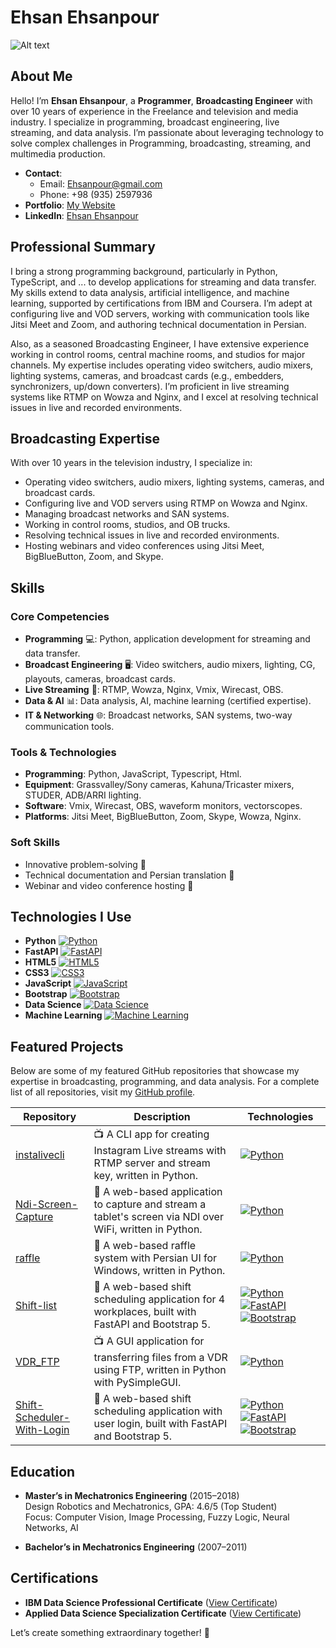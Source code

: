 # Ehsan Ehsanpour
![Alt text](https://media.licdn.com/dms/image/v2/C4D1BAQG8GhiPJlo5Ow/company-background_10000/company-background_10000/0/1637940029294/eria_teknoloji_cover?e=2147483647&v=beta&t=g-G_rCEm8WkLGkFU0hUXKGEan-STpI-doUOgyf3904g "a title")
## About Me

Hello! I’m **Ehsan Ehsanpour**, a **Programmer**, **Broadcasting Engineer** with over 10 years of experience in the Freelance and television and media industry. I specialize in programming, broadcast engineering, live streaming, and data analysis. I’m passionate about leveraging technology to solve complex challenges in Programming, broadcasting, streaming, and multimedia production.
 
- **Contact**:  
  - Email: [Ehsanpour@gmail.com](mailto:Ehsanpour@gmail.com)  
  - Phone: +98 (935) 2597936  
- **Portfolio**: [My Website](https://ehsaanpour.github.io/Me/index.html)  
- **LinkedIn**: [Ehsan Ehsanpour](https://www.linkedin.com/in/ehsaanpour/)

## Professional Summary

I bring a strong programming background, particularly in Python, TypeScript, and ... to develop applications for streaming and data transfer. My skills extend to data analysis, artificial intelligence, and machine learning, supported by certifications from IBM and Coursera. I’m adept at configuring live and VOD servers, working with communication tools like Jitsi Meet and Zoom, and authoring technical documentation in Persian.

Also, as a seasoned Broadcasting Engineer, I have extensive experience working in control rooms, central machine rooms, and studios for major channels. My expertise includes operating video switchers, audio mixers, lighting systems, cameras, and broadcast cards (e.g., embedders, synchronizers, up/down converters). I’m proficient in live streaming systems like RTMP on Wowza and Nginx, and I excel at resolving technical issues in live and recorded environments.

## Broadcasting Expertise

With over 10 years in the television industry, I specialize in:
- Operating video switchers, audio mixers, lighting systems, cameras, and broadcast cards.  
- Configuring live and VOD servers using RTMP on Wowza and Nginx.  
- Managing broadcast networks and SAN systems.  
- Working in control rooms, studios, and OB trucks.  
- Resolving technical issues in live and recorded environments.  
- Hosting webinars and video conferences using Jitsi Meet, BigBlueButton, Zoom, and Skype.

## Skills

### Core Competencies

- **Programming** 💻: Python, application development for streaming and data transfer.
- **Broadcast Engineering** 🖥️: Video switchers, audio mixers, lighting, CG, playouts, cameras, broadcast cards.  
- **Live Streaming** 📡: RTMP, Wowza, Nginx, Vmix, Wirecast, OBS.  
- **Data & AI** 📊: Data analysis, AI, machine learning (certified expertise).  
- **IT & Networking** 🌐: Broadcast networks, SAN systems, two-way communication tools.  

### Tools & Technologies
- **Programming**: Python, JavaScript, Typescript, Html.
- **Equipment**: Grassvalley/Sony cameras, Kahuna/Tricaster mixers, STUDER, ADB/ARRI lighting.  
- **Software**: Vmix, Wirecast, OBS, waveform monitors, vectorscopes.  
- **Platforms**: Jitsi Meet, BigBlueButton, Zoom, Skype, Wowza, Nginx.  

### Soft Skills
- Innovative problem-solving 🚀  
- Technical documentation and Persian translation 📝  
- Webinar and video conference hosting 🎤  

## Technologies I Use

- **Python** [![Python](https://img.shields.io/badge/Python-3776AB?style=for-the-badge&logo=python&logoColor=fff)](https://www.python.org/)  
- **FastAPI** [![FastAPI](https://img.shields.io/badge/FastAPI-005571?style=for-the-badge&logo=fastapi&logoColor=white)](https://fastapi.tiangolo.com/)  
- **HTML5** [![HTML5](https://img.shields.io/badge/HTML5-E34F26?style=for-the-badge&logo=html5&logoColor=white)](https://developer.mozilla.org/en-US/docs/Glossary/HTML5)  
- **CSS3** [![CSS3](https://img.shields.io/badge/CSS3-1572B6?style=for-the-badge&logo=css3&logoColor=white)](https://developer.mozilla.org/en-US/docs/Web/CSS)  
- **JavaScript** [![JavaScript](https://img.shields.io/badge/JavaScript-F7DF1E?style=for-the-badge&logo=javascript&logoColor=black)](https://developer.mozilla.org/en-US/docs/Web/JavaScript)  
- **Bootstrap** [![Bootstrap](https://img.shields.io/badge/Bootstrap-7952B3?style=for-the-badge&logo=bootstrap&logoColor=white)](https://getbootstrap.com/)  
- **Data Science** [![Data Science](https://img.shields.io/badge/Data_Science-0078D4?style=for-the-badge)](https://www.coursera.org/professional-certificates/ibm-data-science)  
- **Machine Learning** [![Machine Learning](https://img.shields.io/badge/Machine_Learning-00CED1?style=for-the-badge)](https://www.coursera.org/specializations/applied-data-science)

## Featured Projects

Below are some of my featured GitHub repositories that showcase my expertise in broadcasting, programming, and data analysis. For a complete list of all repositories, visit my [GitHub profile](https://github.com/ehsaanpour?tab=repositories).

| Repository | Description | Technologies |
|------------|-------------|--------------|
| [instalivecli](https://github.com/ehsaanpour/instalivecli) | 📺 A CLI app for creating Instagram Live streams with RTMP server and stream key, written in Python. | [![Python](https://img.shields.io/badge/Python-3776AB?style=for-the-badge&logo=python&logoColor=fff)](https://www.python.org/) |
| [Ndi-Screen-Capture](https://github.com/ehsaanpour/Ndi-Screen-Capture) | 🎥 A web-based application to capture and stream a tablet's screen via NDI over WiFi, written in Python. | [![Python](https://img.shields.io/badge/Python-3776AB?style=for-the-badge&logo=python&logoColor=fff)](https://www.python.org/) |
| [raffle](https://github.com/ehsaanpour/raffle) | 🎲 A web-based raffle system with Persian UI for Windows, written in Python. | [![Python](https://img.shields.io/badge/Python-3776AB?style=for-the-badge&logo=python&logoColor=fff)](https://www.python.org/) |
| [Shift-list](https://github.com/ehsaanpour/Shift-list) | 📅 A web-based shift scheduling application for 4 workplaces, built with FastAPI and Bootstrap 5. | [![Python](https://img.shields.io/badge/Python-3776AB?style=for-the-badge&logo=python&logoColor=fff)](https://www.python.org/) [![FastAPI](https://img.shields.io/badge/FastAPI-005571?style=for-the-badge&logo=fastapi&logoColor=white)](https://fastapi.tiangolo.com/) [![Bootstrap](https://img.shields.io/badge/Bootstrap-7952B3?style=for-the-badge&logo=bootstrap&logoColor=white)](https://getbootstrap.com/) |
| [VDR_FTP](https://github.com/ehsaanpour/VDR_FTP) | 📺 A GUI application for transferring files from a VDR using FTP, written in Python with PySimpleGUI. | [![Python](https://img.shields.io/badge/Python-3776AB?style=for-the-badge&logo=python&logoColor=fff)](https://www.python.org/) |
| [Shift-Scheduler-With-Login](https://github.com/ehsaanpour/Shift-Scheduler-With-Login) | 📅 A web-based shift scheduling application with user login, built with FastAPI and Bootstrap 5. | [![Python](https://img.shields.io/badge/Python-3776AB?style=for-the-badge&logo=python&logoColor=fff)](https://www.python.org/) [![FastAPI](https://img.shields.io/badge/FastAPI-005571?style=for-the-badge&logo=fastapi&logoColor=white)](https://fastapi.tiangolo.com/) [![Bootstrap](https://img.shields.io/badge/Bootstrap-7952B3?style=for-the-badge&logo=bootstrap&logoColor=white)](https://getbootstrap.com/) |

## Education

- **Master’s in Mechatronics Engineering** (2015–2018)  
  Design Robotics and Mechatronics, GPA: 4.6/5 (Top Student)  
  Focus: Computer Vision, Image Processing, Fuzzy Logic, Neural Networks, AI  

- **Bachelor’s in Mechatronics Engineering** (2007–2011)  

## Certifications

- **IBM Data Science Professional Certificate** ([View Certificate](https://www.coursera.org/account/accomplishments/specialization/036276EDQVZ3))  
- **Applied Data Science Specialization Certificate** ([View Certificate](https://www.coursera.org/account/accomplishments/specialization/9WDZNWTC2TUC))  

Let’s create something extraordinary together! 🌟
